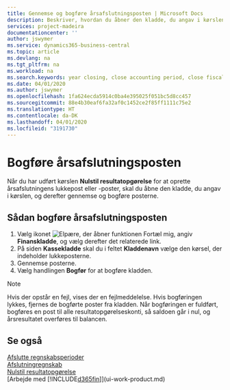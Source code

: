 ```yaml
---
title: Gennemse og bogføre årsafslutningsposten | Microsoft Docs
description: Beskriver, hvordan du åbner den kladde, du angav i kørslen Nulstil resultatopgørelse, og derefter gennemser og bogfører årsafslutningsposten.
services: project-madeira
documentationcenter: ''
author: jswymer
ms.service: dynamics365-business-central
ms.topic: article
ms.devlang: na
ms.tgt_pltfrm: na
ms.workload: na
ms.search.keywords: year closing, close accounting period, close fiscal year, bank account detailed trial balance
ms.date: 04/01/2020
ms.author: jswymer
ms.openlocfilehash: 1fa624ecda5914c0ba4e395025f051bc5d8cc457
ms.sourcegitcommit: 88e4b30eaf6fa32af0c1452ce2f85ff1111c75e2
ms.translationtype: HT
ms.contentlocale: da-DK
ms.lasthandoff: 04/01/2020
ms.locfileid: "3191730"
---
```

# <a name="post-the-year-end-closing-entry"></a>Bogføre årsafslutningsposten
Når du har udført kørslen **Nulstil resultatopgørelse** for at oprette årsafslutningens lukkepost eller -poster, skal du åbne den kladde, du angav i kørslen, og derefter gennemse og bogføre posterne.

## <a name="to-post-the-year-end-closing-entry"></a>Sådan bogføre årsafslutningsposten
1. Vælg ikonet ![Elpære, der åbner funktionen Fortæl mig](media/ui-search/search_small.png "Fortæl mig, hvad du vil foretage dig"), angiv **Finanskladde**, og vælg derefter det relaterede link.
2. På siden **Kassekladde** skal du i feltet **Kladdenavn** vælge den kørsel, der indeholder lukkeposterne.
3. Gennemse posterne.
4. Vælg handlingen **Bogfør** for at bogføre kladden.

> [!NOTE]  
>   Hvis der opstår en fejl, vises der en fejlmeddelelse. Hvis bogføringen lykkes, fjernes de bogførte poster fra kladden. Når bogføringen er fuldført, bogføres en post til alle resultatopgørelseskonti, så saldoen går i nul, og årsresultatet overføres til balancen.

## <a name="see-also"></a>Se også
[Afslutte regnskabsperioder](year-close-account-periods.md)  
[Afslutningregnskab](year-close-books.md)  
[Nulstil resultatopgørelse](year-close-income-statement.md)  
[Arbejde med [!INCLUDE[d365fin](includes/d365fin_md.md)]](ui-work-product.md)
